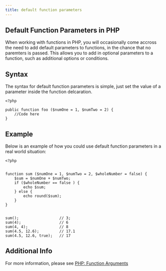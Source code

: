 ```yaml
---
title: default function parameters
---
```


## Default Function Parameters in PHP

When working with functions in PHP, you will occasionally come accross the need to add default parameters to functions, in the chance that no paremters is passed. This allows you to add in optional parameters to a function, such as additional options or conditions.


## Syntax

The syntax for default function parameters is simple, just set the value of a parameter inside the function delcaration. 


```
<?php

public function foo ($numOne = 1, $numTwo = 2) {
	//Code here
}

```


## Example

Below is an example of how you could use default function parameters in a real world situation:

```
<?php


function sum ($numOne = 1, $numTwo = 2, $wholeNumber = false) {
	$sum = $numOne + $numTwo;
	if ($wholeNumber == false ) {
		echo $sum;
	} else {
		echo round($sum);
	}
}


sum();  				// 3;
sum(4); 				// 6
sum(4, 4); 				// 8
sum(4.5, 12.6);			// 17.1
sum(4.5, 12.6, true);	// 17

```

## Additional Info

For more information, please see [PHP: Function Arguments](http://php.net/manual/en/functions.arguments.php)

